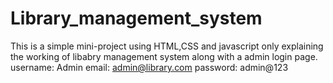 # Library_management_system
This is a simple mini-project using HTML,CSS and javascript only explaining the working of libabry management system along with a admin login page.
username: Admin
email: admin@library.com
password: admin@123
